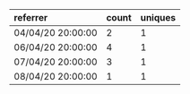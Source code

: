 | referrer          | count | uniques |
| :---------------- | :---- | :------ |
| 04/04/20 20:00:00 | 2     | 1       |
| 06/04/20 20:00:00 | 4     | 1       |
| 07/04/20 20:00:00 | 3     | 1       |
| 08/04/20 20:00:00 | 1     | 1       |